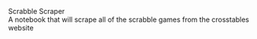 Scrabble Scraper
<br>
A notebook that will scrape all of the scrabble games from the crosstables website
